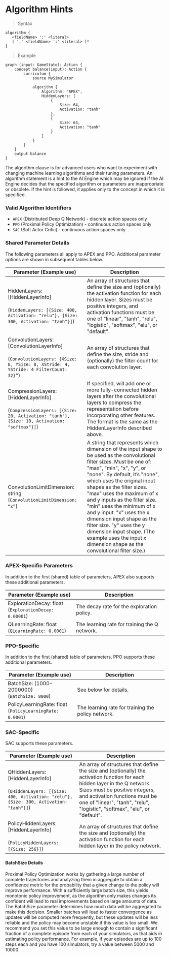 # Algorithm Hints

> Syntax

```inkling2--syntax
algorithm {
   <fieldName> ':' <literal>
   [ ',' <fieldName> ':' <literal> ]*
}
```

> Example

```inkling2--code
graph (input: GameState): Action {
    concept balance(input): Action {
        curriculum {
            source MySimulator

            algorithm {
                Algorithm: "APEX",
                HiddenLayers: [
                    {
                        Size: 64,
                        Activation: "tanh"
                    },
                    {
                        Size: 64,
                        Activation: "tanh"
                    }
                ]
            }
        }
    }
    output balance
}
```

The algorithm clause is for advanced users who want to experiment with changing machine learning algorithms and their tuning parameters. An algorithm statement is a hint to the AI Engine which may be ignored if the AI Engine decides that the specified algorithm or parameters are inappropriate or obsolete. If the hint is followed, it applies only to the concept in which it is specified.

### Valid Algorithm Identifiers

* `APEX` (Distributed Deep Q Network) - discrete action spaces only
* `PPO` (Proximal Policy Optimization) - continuous action spaces only
* `SAC` (Soft Actor Critic) - continuous action spaces only


### Shared Parameter Details

The following parameters all apply to APEX and PPO. Additional parameter options are shown in subsequent tables below.

| Parameter (Example use)      | Description |
| -                            | -           |
| HiddenLayers: [HiddenLayerInfo] <br><br> (`HiddenLayers: [{Size: 400, Activation: "relu"}, {Size: 300, Activation: "tanh"}]`) | An array of structures that define the size and (optionally) the activation function for each hidden layer. Sizes must be positive integers, and activation functions must be one of "linear", "tanh", "relu", "logistic", "softmax", "elu", or "default". |
| ConvolutionLayers: [ConvolutionLayerInfo] <br><br> (`ConvolutionLayers: {XSize: 8, YSize: 8, XStride: 4, YStride: 4 FilterCount: 32}”`) | An array of structures that define the size, stride and (optionally) the filter count for each convolution layer. |
| CompressionLayers: [HiddenLayerInfo] <br><br> (`CompressionLayers: [{Size: 20, Activation: "tanh"}, {Size: 10, Activation: "softmax"}]`) | If specified, will add one or more fully-connected hidden layers after the convolutional layers to compress the representation before incorporating other features. The format is the same as the HiddenLayerInfo described above. |
| ConvolutionLimitDimension: string <br> (`ConvolutionLimitDimension: “x”`) | A string that represents which dimension of the input shape to be used as the convolutional filter sizes. Must be one of: "max", "min", "x", "y", or "none". By default, it’s "none", which uses the original input shapes as the filter sizes. "max" uses the maximum of x and y inputs as the filter size. "min" uses the minimum of x and y input. "x" uses the x dimension input shape as the filter size. "y" uses the y dimension input shape. (The example uses the input x dimension shape as the convolutional filter size.) |


### APEX-Specific Parameters

In addition to the first (shared) table of parameters, APEX also supports these additional parameters.

| Parameter (Example use)      | Description |
| -                            | -           |
| ExplorationDecay: float <br> (`ExplorationDecay: 0.00001`) | The decay rate for the exploration policy. |
| QLearningRate: float <br> (`QLearningRate: 0.0001`) | The learning rate for training the Q network. |

### PPO-Specific

In addition to the first (shared) table of parameters, PPO supports these additional parameters.

| Parameter (Example use)      | Description |
| -                            | -           |
| BatchSize: (1000-2000000) <br> (`BatchSize: 8000`) | See below for details. |
| PolicyLearningRate: float <br> (`PolicyLearningRate: 0.0001`) | The learning rate for training the policy network. |

### SAC-Specific

SAC supports these parameters.

| Parameter (Example use)      | Description |
| -                            | -           |
| QHiddenLayers: [HiddenLayerInfo] <br><br> (`QHiddenLayers: [{Size: 400, Activation: "relu"}, {Size: 300, Activation: "tanh"}]`) | An array of structures that define the size and (optionally) the activation function for each hidden layer in the Q network. Sizes must be positive integers, and activation functions must be one of "linear", "tanh", "relu", "logistic", "softmax", "elu", or "default". |
| PolicyHiddenLayers: [HiddenLayerInfo] <br><br> (`PolicyHiddenLayers: [{Size: 256}]`) | An array of structures that define the size and (optionally) the activation function for each hidden layer in the policy network. |

#### BatchSize Details
Proximal Policy Optimization works by gathering a large number of complete trajectories and analyzing them in aggregate to obtain a confidence metric for the probability that a given change to the policy will improve performance. With a sufficiently large batch size, this yields monotonic policy improvement, as the algorithm only makes changes its confident will lead to real improvements based on large amounts of data. The BatchSize parameter determines how much data will be aggregated to make this decision. Smaller batches will lead to faster convergence as updates will be computed more frequently, but these updates will be less reliable and the policy may become unstable if this value is too small. We recommend you set this value to be large enough to contain a significant fraction of a complete episode from each of your simulators, as that aids in estimating policy performance. For example, if your episodes are up to 100 steps each and you have 100 simulators, try a value between 5000 and 10000.
